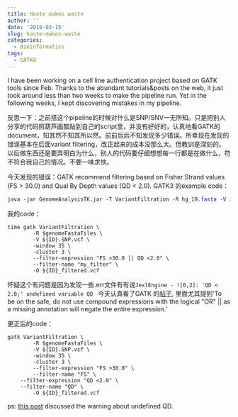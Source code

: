 ```yaml
---
title: Haste makes waste
author: ''
date: '2019-03-15'
slug: haste-makes-waste
categories:
  - Bioinformatics
tags:
  - GATK4
---
```


I have been working on a cell line authentication project based on GATK tools since Feb. Thanks to the abundant tutorials&posts on the web, it just took around less than two weeks to make the pipeline run. Yet in  the following weeks, I kept discovering mistakes in my pipeline.

反思一下：之前搭这个pipeline的时候对什么是SNP/SNV一无所知。只是把别人分享的代码照葫芦画瓢贴到自己的script里，并没有好好的，认真地看GATK的document，知其然不知其所以然。前前后后不知发现多少错误。所幸现在发现的错误基本在后面variant filtering，改正起来的成本没那么大。但教训是深刻的。
以后做东西还是要弄明白为什么，别人的代码要仔细想想每一行都是在做什么，符不符合我自己的情况。不要一味求快。

今天发现的错误：GATK recommend filtering based on Fisher Strand values (FS > 30.0) and Qual By Depth values (QD < 2.0).
GATK3 的example code：

```css
java -jar GenomeAnalysisTK.jar -T VariantFiltration -R hg_19.fasta -V input.vcf -window 35 -cluster 3 -filterName FS -filter "FS > 30.0" -filterName QD -filter "QD < 2.0" -o output.vcf 
```

我的code：
```
time gatk VariantFiltration \
		-R $genomeFastaFiles \
        -V ${ID}.SNP.vcf \
        -window 35 \
        -cluster 3 \
        --filter-expression "FS >30.0 || QD <2.0" \
        --filter-name "my_filter" \
        -O ${ID}_filtered.vcf
```

怀疑这个有问题是因为发现一些.err文件有有说`JexlEngine - ![0,2]: 'QD < 2.0;' undefined variable QD `
今天认真看了GATK 的[帖子](https://software.broadinstitute.org/gatk/documentation/article.php?id=1255), 里面尤其提到'To be on the safe, do not use compound expressions with the logical "OR" || as a missing annotation will negate the entire expression.'

更正后的code：

```
gatk VariantFiltration \
		-R $genomeFastaFiles \
        -V ${ID}.SNP.vcf \
        -window 35 \
        -cluster 3 \
        --filter-expression "FS >30.0" \
        --filter-name "FS" \
	--filter-expression "QD <2.0" \
	--filter-name "QD" \
        -O ${ID}_filtered.vcf
```

ps: [this post](https://gatkforums.broadinstitute.org/gatk/discussion/2334/undefined-variable-variantfiltration) discussed the warning about undefined QD.
